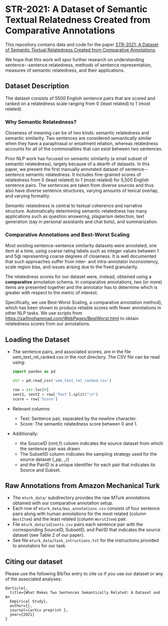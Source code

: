 # STR-2021: A Dataset of Semantic Textual Relatedness Created from Comparative Annotations

This repository contains data and code for the paper [STR-2021: A Dataset of Semantic Textual Relatedness Created from Comparative Annotations](https://arxiv.com). 

We hope that this work will spur further research on understanding sentence--sentence relatedness, methods of sentence representation, measures of semantic relatedness, and their applications.


## Dataset Description

The dataset consists of 5500 English sentence pairs that are scored and ranked on a relatedness scale ranging from 0 (least related) to 1 (most related). 

### Why Semantic Relatedness?
Closeness of meaning can be of two kinds: semantic relatedness and semantic similarity. Two sentences are considered semantically similar when they have a paraphrasal or entailment relation, whereas relatedness accounts for all of the commonalities that can exist between two sentences. 

Prior NLP work has focused on semantic similarity (a small subset of semantic relatedness), largely because of a dearth of datasets. In this paper, we present the first manually annotated dataset of sentence--sentence semantic relatedness. It includes fine-grained scores of relatedness from 0 (least related) to 1 (most related) for 5,500 English sentence pairs. The sentences are taken from diverse sources and thus also have diverse sentence structures, varying amounts of lexical overlap, and varying formality.

Semantic relatedness is central to textual coherence and narrative structure. Automatically determining semantic relatedness has many applications such as question answering, plagiarism detection, text generation (say in personal assistants and chat bots), and summarization. 

### Comparative Annotations and Best-Worst Scaling 
Most existing sentence-sentence similarity datasets were annotated, one item at a time, using coarse rating labels such as integer values between 1 and 5\@ representing coarse degrees of closeness. It is well documented that such approaches suffer from inter- and intra-annotator inconsistency, scale region bias, and issues arising due to the fixed granularity.

The relatedness scores for our dataset were, instead, obtained using a __comparative__ annotation schema. In comparative annotations, two (or more) items are presented together and the annotator has to determine which is greater with respect to the metric of interest.

Specifically, we use Best-Worst Scaling, a comparative annotation method}, which has been shown  to produce reliable scores with fewer annotations in other NLP tasks. We use scripts from https://saifmohammad.com/WebPages/BestWorst.html to obtain relatedness scores from our annotations.


## Loading the Dataset
- The sentence pairs, and associated scores, are in the file sem_text_rel_ranked.csv in the root directory. The CSV file can be read using:

  ```python
  import pandas as pd
  
  str = pd.read_csv('sem_text_rel_ranked.csv')
  
  row = str.loc[0]
  sent1, sent2 = row['Text'].split("\n")
  score = row['Score']
  ```

- Relevant columns: 

  - Text: Sentence pair, separated by the newline character.
  - Score: The semantic relatedness score between 0 and 1. 

- Additionally:
  - the SourceID (nmt,f) column indicates the source dataset from which the sentence pair was drawn
  - The SubsetID column indicates the sampling strategy used for the source dataset (_pp, _r)
  - and the PairID is a unique identifier for each pair that indicates its Source and Subset.


## Raw Annotations from Amazon Mechanical Turk

- The `mturk_data/` subdirectory provides the raw MTurk annotations obtained with our comparative annotation setup.
- Each row of `mturk_data/bws_annotations.csv` consists of four sentence pairs along with human annotations for the most related (column `BestItem`) and the least related (column `WorstItem`) pair. 
- File `mturk_data/id2sents.csv` pairs each sentence pair with the corresponding SourceID, SubsetID, and PairID that indicates the source dataset (see Table 2 of our paper).
- See file `mturk_data/task_intructions.txt` for the instructions provided to annotators for our task.

## Citing our dataset 
Please use the following BibTex entry to cite us if you use our dataset or any of the associated analyses:

```
@article{,
  title={What Makes Two Sentences Semantically Related: A Dataset and An
  Empirical Study},
  author={},
  journal={arXiv preprint },
  year={2021}
}

